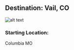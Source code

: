 ## Destination: Vail, CO
![alt text](http://www.vailgov.com/portals/0/img/tiles/full4.jpg)

### Starting Location:
Columbia MO
